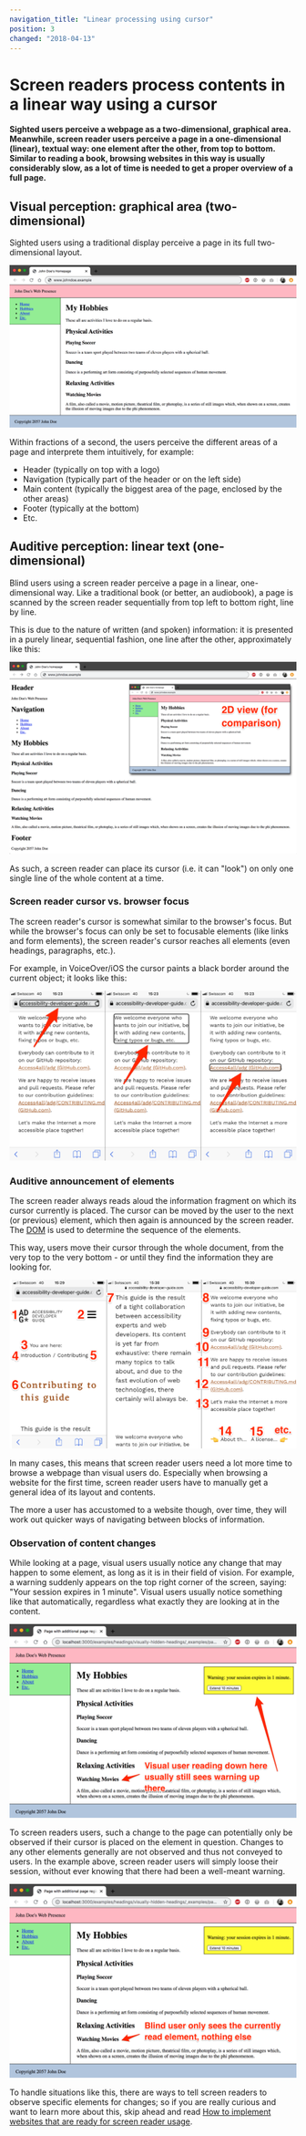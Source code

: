 ```yaml
---
navigation_title: "Linear processing using cursor"
position: 3
changed: "2018-04-13"
---
```


# Screen readers process contents in a linear way using a cursor

**Sighted users perceive a webpage as a two-dimensional, graphical area. Meanwhile, screen reader users perceive a page in a one-dimensional (linear), textual way: one element after the other, from top to bottom. Similar to reading a book, browsing websites in this way is usually considerably slow, as a lot of time is needed to get a proper overview of a full page.**

## Visual perception: graphical area (two-dimensional)

Sighted users using a traditional display perceive a page in its full two-dimensional layout.

![Visual perception of a typical website](_media/visual-perception-of-a-typical-website.png)

Within fractions of a second, the users perceive the different areas of a page and interprete them intuitively, for example:

- Header (typically on top with a logo)
- Navigation (typically part of the header or on the left side)
- Main content (typically the biggest area of the page, enclosed by the other areas)
- Footer (typically at the bottom)
- Etc.

## Auditive perception: linear text (one-dimensional)

Blind users using a screen reader perceive a page in a linear, one-dimensional way. Like a traditional book (or better, an audiobook), a page is scanned by the screen reader sequentially from top left to bottom right, line by line.

This is due to the nature of written (and spoken) information: it is presented in a purely linear, sequential fashion, one line after the other, approximately like this:

![Auditive perception of a typical website (approximative)](_media/auditive-perception-of-a-typical-website.png)

As such, a screen reader can place its cursor (i.e. it can "look") on only one single line of the whole content at a time.

### Screen reader cursor vs. browser focus

The screen reader's cursor is somewhat similar to the browser's focus. But while the browser's focus can only be set to focusable elements (like links and form elements), the screen reader's cursor reaches all elements (even headings, paragraphs, etc.).

For example, in VoiceOver/iOS the cursor paints a black border around the current object; it looks like this:

![VoiceOver/iOS cursor](_media/voiceover-ios-cursor.png)

### Auditive announcement of elements

The screen reader always reads aloud the information fragment on which its cursor currently is placed. The cursor can be moved by the user to the next (or previous) element, which then again is announced by the screen reader. The [DOM](https://en.wikipedia.org/wiki/Document_Object_Model) is used to determine the sequence of the elements.

This way, users move their cursor through the whole document, from the very top to the very bottom - or until they find the information they are looking for.

![Cursor sequence on a typical website](_media/cursor-sequence-on-a-typical-website.png)

In many cases, this means that screen reader users need a lot more time to browse a webpage than visual users do. Especially when browsing a website for the first time, screen reader users have to manually get a general idea of its layout and contents.

The more a user has accustomed to a website though, over time, they will work out quicker ways of navigating between blocks of information.

### Observation of content changes

While looking at a page, visual users usually notice any change that may happen to some element, as long as it is in their field of vision. For example, a warning suddenly appears on the top right corner of the screen, saying: "Your session expires in 1 minute". Visual users usually notice something like that automatically, regardless what exactly they are looking at in the content.

![Visual user perceives content changes](_media/visual-user-perceives-content-changes.png)

To screen readers users, such a change to the page can potentially only be observed if their cursor is placed on the element in question. Changes to any other elements generally are not observed and thus not conveyed to users. In the example above, screen reader users will simply loose their session, without ever knowing that there had been a well-meant warning.

![Blind user does not perceive content changes](_media/blind-user-does-not-perceive-content-changes.png)

To handle situations like this, there are ways to tell screen readers to observe specific elements for changes; so if you are really curious and want to learn more about this, skip ahead and read [How to implement websites that are ready for screen reader usage](/knowledge/screen-readers/how-to-implement).
